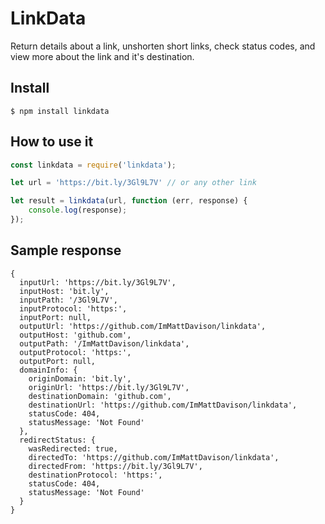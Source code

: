 # LinkData

Return details about a link, unshorten short links, check status codes, and view more about the link and it's destination.

## Install

```
$ npm install linkdata
```

## How to use it

```js
const linkdata = require('linkdata');

let url = 'https://bit.ly/3Gl9L7V' // or any other link

let result = linkdata(url, function (err, response) {
    console.log(response);
});
```

## Sample response

```
{
  inputUrl: 'https://bit.ly/3Gl9L7V',
  inputHost: 'bit.ly',
  inputPath: '/3Gl9L7V',
  inputProtocol: 'https:',
  inputPort: null,
  outputUrl: 'https://github.com/ImMattDavison/linkdata',
  outputHost: 'github.com',
  outputPath: '/ImMattDavison/linkdata',
  outputProtocol: 'https:',
  outputPort: null,
  domainInfo: {
    originDomain: 'bit.ly',
    originUrl: 'https://bit.ly/3Gl9L7V',
    destinationDomain: 'github.com',
    destinationUrl: 'https://github.com/ImMattDavison/linkdata',
    statusCode: 404,
    statusMessage: 'Not Found'
  },
  redirectStatus: {
    wasRedirected: true,
    directedTo: 'https://github.com/ImMattDavison/linkdata',
    directedFrom: 'https://bit.ly/3Gl9L7V',
    destinationProtocol: 'https:',
    statusCode: 404,
    statusMessage: 'Not Found'
  }
}
```